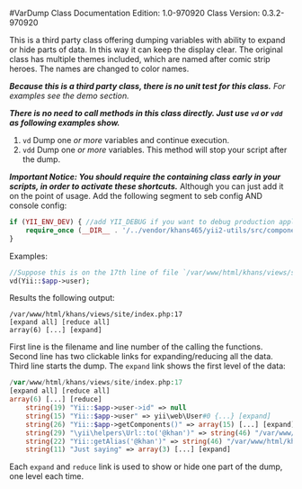 #VarDump Class
Documentation Edition: 1.0-970920
Class Version: 0.3.2-970920

This is a third party class offering dumping variables with ability to expand or hide parts of data. 
In this way it can keep the display clear.
The original class has multiple themes included, which are named after comic strip heroes. 
The names are changed to color names.
  
_**Because this is a third party class, there is no unit test for this class.** For examples see the demo section._

_**There is no need to call methods in this class directly. Just use `vd` or `vdd` as following examples show.**_

1. `vd` Dump one _or more_ variables and continue execution.
1. `vdd` Dump one *or more* variables. This method will stop your script after the dump.  

**_Important Notice:
You should require the containing class early in your scripts, in order to activate these shortcuts._** 
Although you can just add it on the point of usage.
Add the following segment to seb config AND console config:

```php
if (YII_ENV_DEV) { //add YII_DEBUG if you want to debug production applications 
    require_once (__DIR__ . '/../vendor/khans465/yii2-utils/src/components/VarDump.php');
}
```

Examples:

```php
//Suppose this is on the 17th line of file `/var/www/html/khans/views/site/index.php`
vd(Yii::$app->user); 
```

Results the following output:

```text
/var/www/html/khans/views/site/index.php:17
[expand all] [reduce all]
array(6) [...] [expand]
```
First line is the filename and line number of the calling the functions.
Second line has two clickable links for expanding/reducing all the data.
Third line starts the dump. The `expand` link shows the first level of the data:

```php
/var/www/html/khans/views/site/index.php:17
[expand all] [reduce all]
array(6) [...] [reduce]
    string(19) "Yii::$app->user->id" => null
    string(15) "Yii::$app->user" => yii\web\User#0 {...} [expand]
    string(26) "Yii::$app->getComponents()" => array(15) [...] [expand]
    string(29) "\yii\helpers\Url::to('@khan')" => string(46) "/var/www/html/khans/vendor/khans465/yii2-utils/src"
    string(22) "Yii::getAlias('@khan')" => string(46) "/var/www/html/khans/vendor/khans465/yii2-utils/src"
    string(11) "Just saying" => array(3) [...] [expand]
``` 

Each `expand` and `reduce` link is used to show or hide one part of the dump, one level each time.
